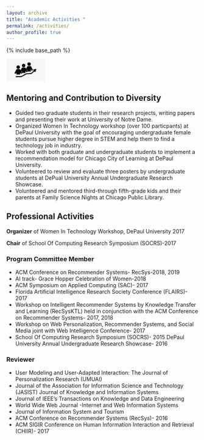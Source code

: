 ```yaml
---
layout: archive
title: "Academic Activities "
permalink: /activities/
author_profile: true
---
```

{% include base_path %}

<img src="/images/ac1.png" width="100" />

## Mentoring and Contribution to Diversity

- Guided two graduate students in their research projects, writing papers and presenting their work at University of Notre Dame.
- Organized Women In Technology workshop (over 100 particpants) at DePaul University with the goal of encouraging undergraduate female students pursue higher degree in STEM and help them to find a technology job in industry.
- Worked with both graduate and undergraduate students to implement a recommendation model for Chicago City of Learning at DePaul University.
- Volunteered to review and evaluate three posters by undergraduate students at DePual University Annual Undergraduate Research Showcase.
- Volunteered and mentored third-through fifth-grade kids and their parents at Family Science Nights at Chicago Public Library.

## Professional Activities

**Organizer** of Women In Technology Workshop, DePaul University 2017

**Chair** of School Of Computing Research Symposium (SOCRS)-2017

### Program Committee Member
- ACM Conference on Recommender Systems- RecSys-2018, 2019
- AI track- Grace Hopper Celebration of Women-2018
- ACM Symposium on Applied Computing (SAC)- 2017
- Florida Artificial Intelligence Research Society Conference (FLAIRS)- 2017
- Workshop on Intelligent Recommender Systems by Knowledge Transfer and Learning (RecSysKTL) held in conjunction with the ACM Conference on Recommender Systems- 2017, 2018
- Workshop on Web Personalization, Recommender Systems, and Social Media joint with Web Intelligence Conference- 2017
- School Of Computing Research Symposium (SOCRS)- 2015 DePaul University Annual Undergraduate Research Showcase- 2016

### Reviewer
- User Modeling and User-Adapted Interaction: The Journal of Personalization Research (UMUAI)
- Journal of the Association for Information Science and Technology (JASIST) Journal of Knowledge and Information Systems
- Journal of IEEE’s Transactions on Knowledge and Data Engineering
- World Wide Web Journal -Internet and Web Information Systems
- Journal of Information System and Tourism
- ACM Conference on Recommender Systems (RecSys)- 2016
- ACM SIGIR Conference on Human Information Interaction and Retrieval (CHIIR)- 2017

  
